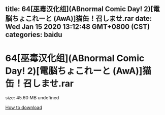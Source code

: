 
title: 64[巫毒汉化组](ABnormal Comic Day! 2)[電脳ちょこれーと (AwA)]猫缶！召しませ.rar
date: Wed Jan 15 2020 13:12:48 GMT+0800 (CST)    
categories: baidu
---

# 64[巫毒汉化组](ABnormal Comic Day! 2)[電脳ちょこれーと (AwA)]猫缶！召しませ.rar
size: 45.60 MB
 undefined
 

[How to download](https://bpcam.bemobtrk.com/go/2ceec3aa-1ca2-46d6-b9ff-aaa5c184517c?jno=397)